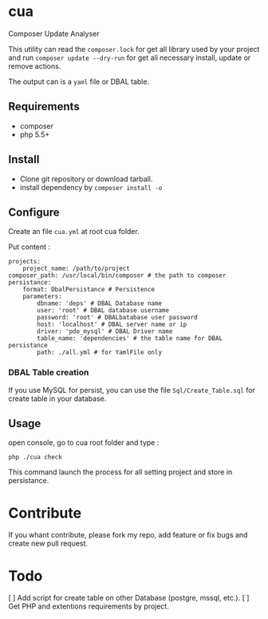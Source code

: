 # cua
Composer Update Analyser

This utility can read the `composer.lock` for get all library used by your project and run `composer update --dry-run` for get all necessary install, update or remove actions.

The output can is a `yaml` file or DBAL table.

## Requirements

* composer
* php 5.5+

## Install

* Clone git repository or download tarball.
* install dependency by `composer install -o`

## Configure

Create an file `cua.yml` at root cua folder.

Put content :
```
projects:
    project_name: /path/to/project
composer_path: /usr/local/bin/composer # the path to composer
persistance:
    format: DbalPersistance # Persistence
    parameters:
        dbname: 'deps' # DBAL Database name
        user: 'root' # DBAL database username
        password: 'root' # DBALbatabase user password
        host: 'localhost' # DBAL server name or ip
        driver: 'pdo_mysql' # DBAL Driver name
        table_name: 'dependencies' # the table name for DBAL persistance
        path: ./all.yml # for YamlFile only

```

### DBAL Table creation

If you use MySQL for persist, you can use the file `Sql/Create_Table.sql` for create table in your database.


## Usage

open console, go to cua root folder and type :

```
php ./cua check
```

This command launch the process for all setting project and store in persistance.


# Contribute

If you whant contribute, please fork my repo, add feature or fix bugs and create new pull request.


# Todo

[ ] Add script for create table on other Database (postgre, mssql, etc.).
[ ] Get PHP and extentions requirements by project.

